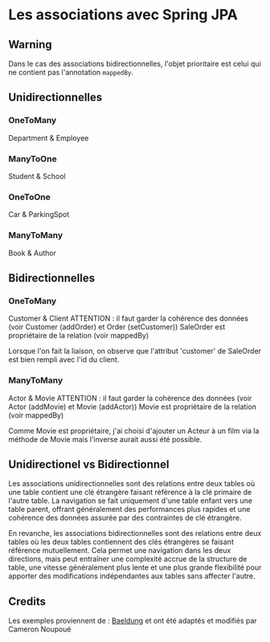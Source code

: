 # Les associations avec Spring JPA

## Warning
Dans le cas des associations bidirectionnelles, l'objet prioritaire
est celui qui ne contient pas l'annotation `mappedBy`.

## Unidirectionnelles
### OneToMany
Department & Employee

### ManyToOne
Student & School

### OneToOne
Car & ParkingSpot

### ManyToMany
Book & Author

## Bidirectionnelles
### OneToMany
Customer & Client
ATTENTION : il faut garder la cohérence des données (voir Customer (addOrder) et Order (setCustomer))
SaleOrder est propriétaire de la relation (voir mappedBy)

Lorsque l'on fait la liaison, on observe que l'attribut 'customer' de SaleOrder est bien rempli avec l'id du client.

### ManyToMany
Actor & Movie
ATTENTION : il faut garder la cohérence des données (voir Actor (addMovie) et Movie (addActor))
Movie est propriétaire de la relation (voir mappedBy)

Comme Movie est propriétaire, j'ai choisi d'ajouter un Acteur à un film via la méthode de Movie mais l'inverse aurait aussi été possible.

## Unidirectionel vs Bidirectionnel
Les associations unidirectionnelles sont des relations entre deux tables où une table contient une clé étrangère faisant référence à la clé primaire de l'autre table. La navigation se fait uniquement d'une table enfant vers une table parent, offrant généralement des performances plus rapides et une cohérence des données assurée par des contraintes de clé étrangère.

En revanche, les associations bidirectionnelles sont des relations entre deux tables où les deux tables contiennent des clés étrangères se faisant référence mutuellement. Cela permet une navigation dans les deux directions, mais peut entraîner une complexité accrue de la structure de table, une vitesse généralement plus lente et une plus grande flexibilité pour apporter des modifications indépendantes aux tables sans affecter l'autre.

## Credits 
Les exemples proviennent de : [Baeldung](https://www.baeldung.com/jpa-hibernate-associations) et ont été adaptés et modifiés par Cameron Noupoué